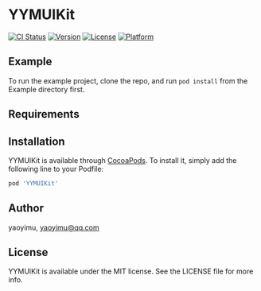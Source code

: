 # YYMUIKit

[![CI Status](https://img.shields.io/travis/yaoyimu/YYMUIKit.svg?style=flat)](https://travis-ci.org/yaoyimu/YYMUIKit)
[![Version](https://img.shields.io/cocoapods/v/YYMUIKit.svg?style=flat)](https://cocoapods.org/pods/YYMUIKit)
[![License](https://img.shields.io/cocoapods/l/YYMUIKit.svg?style=flat)](https://cocoapods.org/pods/YYMUIKit)
[![Platform](https://img.shields.io/cocoapods/p/YYMUIKit.svg?style=flat)](https://cocoapods.org/pods/YYMUIKit)

## Example

To run the example project, clone the repo, and run `pod install` from the Example directory first.

## Requirements

## Installation

YYMUIKit is available through [CocoaPods](https://cocoapods.org). To install
it, simply add the following line to your Podfile:

```ruby
pod 'YYMUIKit'
```

## Author

yaoyimu, yaoyimu@qq.com

## License

YYMUIKit is available under the MIT license. See the LICENSE file for more info.
